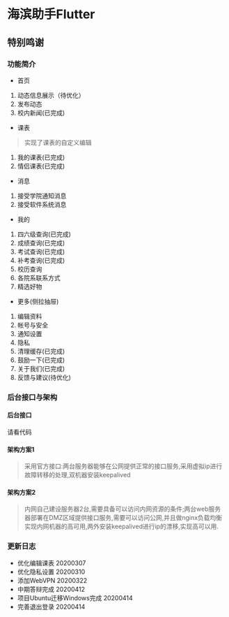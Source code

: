 # 海滨助手Flutter
## 特别鸣谢


### 功能简介
- 首页
1. 动态信息展示（待优化）
2. 发布动态
3. 校内新闻(已完成)
 
- 课表
> 实现了课表的自定义编辑
1. 我的课表(已完成)
2. 情侣课表(已完成)

- 消息
1. 接受学院通知消息
2. 接受软件系统消息

- 我的
1. 四六级查询(已完成)
2. 成绩查询(已完成)
3. 考试查询(已完成)
4. 补考查询(已完成)
5. 校历查询
6. 各院系联系方式
7. 精选好物
 - 更多(侧拉抽屉)
1. 编辑资料
2. 帐号与安全
3. 通知设置
4. 隐私
5. 清理缓存(已完成)
6. 鼓励一下(已完成)
7. 关于我们(已完成)
8. 反馈与建议(待优化)

### 后台接口与架构
#### 后台接口
请看代码
#### 架构方案1
> 采用官方接口:两台服务器能够在公网提供正常的接口服务,采用虚拟ip进行故障转移的处理,双机器安装keepalived
#### 架构方案2
> 内网自己建设服务器2台,需要具备可以访问内网资源的条件;两台web服务器部署在DMZ区域提供接口服务,需要可以访问公网,并且做nginx负载均衡实现内网机器的高可用,两外安装keepalived进行ip的漂移,实现高可以用.

### 更新日志
- 优化编辑课表  20200307
- 优化隐私设置  20200310
- 添加WebVPN  20200322
- 中期答辩完成 20200412
- 项目Ubuntu迁移Windows完成 20200414
- 完善退出登录 20200414